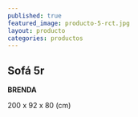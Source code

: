 ```yaml
---
published: true
featured_image: producto-5-rct.jpg
layout: producto
categories: productos
---
```

## Sofá 5r

**BRENDA**

200 x 92 x 80 (cm) 
